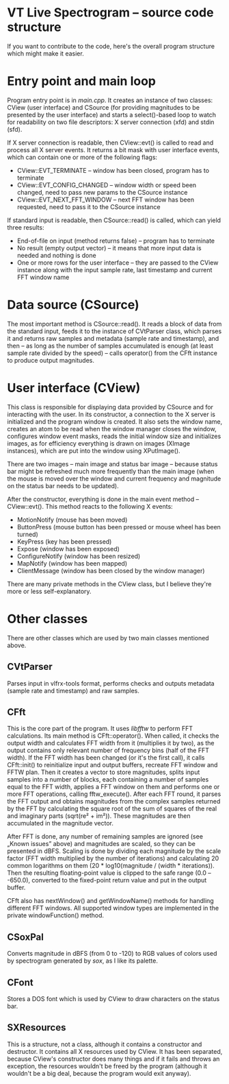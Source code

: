 # VT Live Spectrogram – source code structure

If you want to contribute to the code, here's the overall program structure which might make it easier.

# Entry point and main loop

Program entry point is in *main.cpp*. It creates an instance of two classes: CView (user interface) and 
CSource (for providing magnitudes to be presented by the user interface) and starts a select()-based loop 
to watch for readability on two file descriptors: X server connection (xfd) and stdin (sfd).

If X server connection is readable, then CView::evt() is called to read and process all X server events. 
It returns a bit mask with user interface events, which can contain one or more of the following flags:

* CView::EVT_TERMINATE – window has been closed, program has to terminate
* CView::EVT_CONFIG_CHANGED – window width or speed been changed, need to pass new params to the CSource instance
* CView::EVT_NEXT_FFT_WINDOW – next FFT window has been requested, need to pass it to the CSource instance

If standard input is readable, then CSource::read() is called, which can yield three results:

* End-of-file on input (method returns false) – program has to terminate
* No result (empty output vector) – it means that more input data is needed and nothing is done
* One or more rows for the user interface – they are passed to the CView instance along with the input sample 
rate, last timestamp and current FFT window name

# Data source (CSource)

The most important method is CSource::read(). It reads a block of data from the standard input, feeds it to 
the instance of CVtParser class, which parses it and returns raw samples and metadata (sample rate and 
timestamp), and then – as long as the number of samples accumulated is enough (at least sample rate divided 
by the speed) – calls operator() from the CFft instance to produce output magnitudes.

# User interface (CView)

This class is responsible for displaying data provided by CSource and for interacting with the user. In its 
constructor, a connection to the X server is initialized and the program window is created. It also sets the 
window name, creates an atom to be read when the window manager closes the window, configures window event 
masks, reads the initial window size and initializes images, as for efficiency everything is drawn on images 
(XImage instances), which are put into the window using XPutImage().

There are two images – main image and status bar image – because status bar might be refreshed much more 
frequently than the main image (when the mouse is moved over the window and current frequency and magnitude 
on the status bar needs to be updated).

After the constructor, everything is done in the main event method – CView::evt(). This method reacts to 
the following X events:

* MotionNotify (mouse has been moved)
* ButtonPress (mouse button has been pressed or mouse wheel has been turned)
* KeyPress (key has been pressed)
* Expose (window has been exposed)
* ConfigureNotify (window has been resized)
* MapNotify (window has been mapped)
* ClientMessage (window has been closed by the window manager)

There are many private methods in the CView class, but I believe they're more or less self-explanatory.

# Other classes

There are other classes which are used by two main classes mentioned above.

## CVtParser

Parses input in vlfrx-tools format, performs checks and outputs metadata (sample rate and timestamp) and 
raw samples.

## CFft

This is the core part of the program. It uses *libfftw* to perform FFT calculations. Its main 
method is CFft::operator(). When called, it checks the output width and calculates FFT width 
from it (multiplies it by two), as the output contains only relevant number of frequency bins (half 
of the FFT width). If the FFT width has been changed (or it's the first call), it calls CFft::init() 
to reinitialize input and output buffers, recreate FFT window and FFTW plan. Then it creates a vector 
to store magnitudes, splits input samples into a number of blocks, each containing a number of samples 
equal to the FFT width, applies a FFT window on them and performs one or more FFT operations, calling 
fftw_execute(). After each FFT round, it parses the FFT output and obtains magnitudes from the complex 
samples returned by the FFT by calculating the square root of the sum of squares of the real and 
imaginary parts (sqrt(re² + im²)). These magnitudes are then accumulated in the magnitude vector.

After FFT is done, any number of remaining samples are ignored (see „Known issues” above) and 
magnitudes are scaled, so they can be presented in dBFS. Scaling is done by dividing each magnitude 
by the scale factor (FFT width multiplied by the number of iterations) and calculating 20 common 
logarithms on them (20 * log10(magnitude / (width * iterations)). Then the resulting floating-point 
value is clipped to the safe range (0.0 – -650.0), converted to the fixed-point return value and put 
in the output buffer.

CFft also has nextWindow() and getWindowName() methods for handling different FFT windows. All supported 
window types are implemented in the private windowFunction() method.

## CSoxPal

Converts magnitude in dBFS (from 0 to -120) to RGB values of colors used by spectrogram generated by 
*sox*, as I like its palette.

## CFont

Stores a DOS font which is used by CView to draw characters on the status bar.

## SXResources

This is a structure, not a class, although it contains a constructor and destructor. It contains all X resources used by CView. It has been separated, because CView's constructor does many things and if it fails and throws an exception, the resources wouldn't be freed by the program (although it wouldn't be a big deal, because the program would exit anyway).
